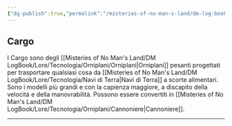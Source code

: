```yaml
---
{"dg-publish":true,"permalink":"/misteries-of-no-man-s-land/dm-log-book/lore/tecnologia/orniplani/cargo/"}
---
```


## Cargo
I Cargo sono degli [[Misteries of No Man's Land/DM LogBook/Lore/Tecnologia/Orniplani/Orniplani\|Orniplani]] pesanti progettati per trasportare qualsiasi cosa da [[Misteries of No Man's Land/DM LogBook/Lore/Tecnologia/Navi di Terra\|Navi di Terra]] a scorte alimentari. Sono i modelli più grandi  e con la capienza maggiore, a discapito della velocità e della manovrabilità. Possono essere convertiti in [[Misteries of No Man's Land/DM LogBook/Lore/Tecnologia/Orniplani/Cannoniere\|Cannoniere]].

---